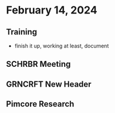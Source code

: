# February 14, 2024

## Training
- finish it up, working at least, document

## SCHRBR Meeting

## GRNCRFT New Header

## Pimcore Research
